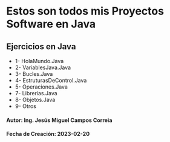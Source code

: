 # Estos son todos mis Proyectos Software en Java

## Ejercicios en Java

* 1- HolaMundo.Java
* 2- VariablesJava.Java
* 3- Bucles.Java
* 4- EstruturasDeControl.Java
* 5- Operaciones.Java
* 7- Librerias.Java
* 8- Objetos.Java
* 9- Otros

#### Autor: Ing. Jesús Miguel Campos Correia
#### Fecha de Creación: 2023-02-20
